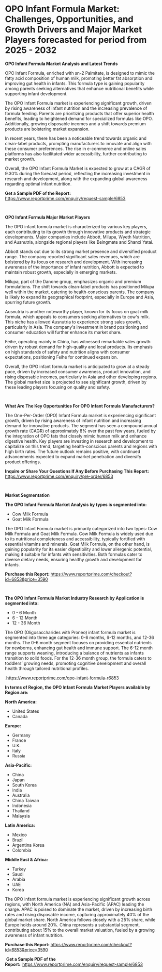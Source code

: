 <p><h1>OPO Infant Formula Market: Challenges, Opportunities, and Growth Drivers and Major Market Players forecasted for period from 2025 - 2032</h1></p><p><strong>OPO Infant Formula Market Analysis and Latest Trends</strong></p>
<p><p>OPO Infant Formula, enriched with sn-2 Palmitate, is designed to mimic the fatty acid composition of human milk, promoting better fat absorption and improving gut health in infants. This formula type is gaining popularity among parents seeking alternatives that enhance nutritional benefits while supporting infant development.</p><p>The OPO Infant Formula market is experiencing significant growth, driven by rising awareness of infant nutrition and the increasing prevalence of formula feeding. Parents are prioritizing products that offer superior health benefits, leading to heightened demand for specialized formulas like OPO. Additionally, growing disposable incomes and a shift towards premium products are bolstering market expansion.</p><p>In recent years, there has been a noticeable trend towards organic and clean-label products, prompting manufacturers to innovate and align with these consumer preferences. The rise in e-commerce and online sales platforms has also facilitated wider accessibility, further contributing to market growth.</p><p>Overall, the OPO Infant Formula Market is expected to grow at a CAGR of 9.30% during the forecast period, reflecting the increasing investment in research and development, along with the expanding global awareness regarding optimal infant nutrition.</p></p>
<p><strong>Get a Sample PDF of the Report:&nbsp;</strong> <a href="https://www.reportprime.com/enquiry/request-sample/6853?utm_campaign=4522&utm_medium=2&utm_source=Github&utm_content=ia&utm_term=16052025&utm_id=opo-infant-formula">https://www.reportprime.com/enquiry/request-sample/6853</a></p>
<p>&nbsp;</p>
<p><strong>OPO Infant Formula Major Market Players</strong></p>
<p><p>The OPO infant formula market is characterized by various key players, each contributing to its growth through innovative products and strategic developments. Major companies include Abbott, Milupa, Wyeth Nutrition, and Ausnutria, alongside regional players like Beingmate and Shanxi Yatai.</p><p>Abbott stands out due to its strong market presence and diversified product range. The company reported significant sales revenues, which are bolstered by its focus on research and development. With increasing awareness of the importance of infant nutrition, Abbott is expected to maintain robust growth, especially in emerging markets.</p><p>Milupa, part of the Danone group, emphasizes organic and premium formulations. The shift towards clean-label products has positioned Milupa well within the market, catering to health-conscious parents. The company is likely to expand its geographical footprint, especially in Europe and Asia, spurring future growth.</p><p>Ausnutria is another noteworthy player, known for its focus on goat milk formula, which appeals to consumers seeking alternatives to cow's milk. This niche has allowed Ausnutria to experience strong sales growth, particularly in Asia. The company's investment in brand positioning and consumer education will further enhance its market share.</p><p>Feihe, operating mainly in China, has witnessed remarkable sales growth driven by robust demand for high-quality and local products. Its emphasis on high standards of safety and nutrition aligns with consumer expectations, positioning Feihe for continued expansion.</p><p>Overall, the OPO infant formula market is anticipated to grow at a steady pace, driven by increased consumer awareness, product innovation, and rising disposable incomes, particularly in Asia and other developing regions. The global market size is projected to see significant growth, driven by these leading players focusing on quality and safety.</p></p>
<p>&nbsp;</p>
<p><strong>What Are The Key Opportunities For OPO Infant Formula Manufacturers?</strong></p>
<p><p>The One-Per-Order (OPO) Infant Formula market is experiencing significant growth, driven by rising awareness of infant nutrition and increasing demand for innovative products. The segment has seen a compound annual growth rate (CAGR) of approximately 8% over the past few years, fueled by the integration of OPO fats that closely mimic human milk and enhance digestive health. Key players are investing in research and development to capitalize on this trend, targeting health-conscious parents and regions with high birth rates. The future outlook remains positive, with continued advancements expected to expand market penetration and diversify product offerings.</p></p>
<p><strong>Inquire or Share Your Questions If Any Before Purchasing This Report:</strong> <a href="https://www.reportprime.com/enquiry/pre-order/6853?utm_campaign=4522&utm_medium=2&utm_source=Github&utm_content=ia&utm_term=16052025&utm_id=opo-infant-formula">https://www.reportprime.com/enquiry/pre-order/6853</a></p>
<p>&nbsp;</p>
<p><strong>Market Segmentation</strong></p>
<p><strong>The OPO Infant Formula Market Analysis by types is segmented into:</strong></p>
<p><ul><li>Cow Milk Formula</li><li>Goat Milk Formula</li></ul></p>
<p><p>The OPO Infant Formula market is primarily categorized into two types: Cow Milk Formula and Goat Milk Formula. Cow Milk Formula is widely used due to its nutritional completeness and accessibility, typically fortified with essential vitamins and minerals. Goat Milk Formula, on the other hand, is gaining popularity for its easier digestibility and lower allergenic potential, making it suitable for infants with sensitivities. Both formulas cater to diverse dietary needs, ensuring healthy growth and development for infants.</p></p>
<p><strong>Purchase this Report:&nbsp;</strong><a href="https://www.reportprime.com/checkout?id=6853&price=3590&utm_campaign=4522&utm_medium=2&utm_source=Github&utm_content=ia&utm_term=16052025&utm_id=opo-infant-formula">https://www.reportprime.com/checkout?id=6853&price=3590</a></p>
<p>&nbsp;</p>
<p><strong>The OPO Infant Formula Market Industry Research by Application is segmented into:</strong></p>
<p><ul><li>0 - 6 Month</li><li>6 - 12 Month</li><li>12 - 36 Month</li></ul></p>
<p><p>The OPO (Oligosaccharides with Proneo) infant formula market is segmented into three age categories: 0-6 months, 6-12 months, and 12-36 months. The 0-6 month segment focuses on providing essential nutrients for newborns, enhancing gut health and immune support. The 6-12 month range supports weaning, introducing a balance of nutrients as infants transition to solid foods. For the 12-36 month group, the formula caters to toddlers’ growing needs, promoting cognitive development and overall health through tailored nutritional profiles.</p></p>
<p><a href="https://www.reportprime.com/opo-infant-formula-r6853?utm_campaign=4522&utm_medium=2&utm_source=Github&utm_content=ia&utm_term=16052025&utm_id=opo-infant-formula">&nbsp;https://www.reportprime.com/opo-infant-formula-r6853</a></p>
<p><strong>In terms of Region, the OPO Infant Formula Market Players available by Region are:</strong></p>
<p>
    <p> <strong> North America: </strong>
        <ul>
            <li>United States</li>
            <li>Canada</li>
        </ul>
        </p> 
    <p> <strong> Europe: </strong>
        <ul>
            <li>Germany</li>
            <li>France</li>
            <li>U.K.</li>
            <li>Italy</li>
            <li>Russia</li>
        </ul>
        </p> 
    <p> <strong> Asia-Pacific: </strong>
        <ul>
            <li>China</li>
            <li>Japan</li>
            <li>South Korea</li>
            <li>India</li>
            <li>Australia</li>
            <li>China Taiwan</li>
            <li>Indonesia</li>
            <li>Thailand</li>
            <li>Malaysia</li>
        </ul>
        </p> 
    <p> <strong> Latin America: </strong>
        <ul>
            <li>Mexico</li>
            <li>Brazil</li>
            <li>Argentina Korea</li>
            <li>Colombia</li>
        </ul>
        </p> 
    <p> <strong> Middle East & Africa: </strong>
        <ul>
            <li>Turkey</li>
            <li>Saudi</li>
            <li>Arabia</li>
            <li>UAE</li>
            <li>Korea</li>
        </ul>
    </p>
    </p>
<p><p>The OPO infant formula market is experiencing significant growth across regions, with North America (NA) and Asia-Pacific (APAC) leading the charge. APAC is poised to dominate the market, driven by increasing birth rates and rising disposable income, capturing approximately 40% of the global market share. North America follows closely with a 25% share, while Europe holds around 20%. China represents a substantial segment, contributing about 15% to the overall market valuation, fueled by a growing awareness of infant nutrition.</p></p>
<p><strong>Purchase this Report: </strong><a href="https://www.reportprime.com/checkout?id=6853&price=3590&utm_campaign=4522&utm_medium=2&utm_source=Github&utm_content=ia&utm_term=16052025&utm_id=opo-infant-formula">https://www.reportprime.com/checkout?id=6853&price=3590</a></p>
<p>&nbsp;<strong>Get a Sample PDF of the Report:&nbsp;&nbsp;</strong><a href="https://www.reportprime.com/enquiry/request-sample/6853?utm_campaign=4522&utm_medium=2&utm_source=Github&utm_content=ia&utm_term=16052025&utm_id=opo-infant-formula">https://www.reportprime.com/enquiry/request-sample/6853</a></p>
<p><strong></strong></p>
<p><p></p><p></p><p></p></p>